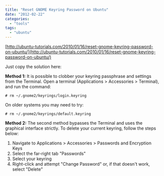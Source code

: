 ```yaml
---
title: "Reset GNOME Keyring Password on Ubuntu"
date: "2012-02-22"
categories: 
  - "tools"
tags: 
  - "ubuntu"
---
```


[http://ubuntu-tutorials.com/2010/01/16/reset-gnome-keyring-password-on-ubuntu/](http://ubuntu-tutorials.com/2010/01/16/reset-gnome-keyring-password-on-ubuntu/)

Just copy the solution here:

**Method 1:** It is possible to clobber your keyring passphrase and settings from the Terminal. Open a terminal (Applications > Accessories > Terminal), and run the command:

```
# rm ~/.gnome2/keyrings/login.keyring
```

On older systems you may need to try:

```
# rm ~/.gnome2/keyrings/default.keyring
```

**Method 2:** The second method bypasses the Terminal and uses the graphical interface strictly. To delete your current keyring, follow the steps below:

1. Navigate to Applications > Accessories > Passwords and Encryption Keys
2. Select the far-right tab "Passwords"
3. Select your keyring
4. Right-click and attempt "Change Password" or, if that doesn't work, select "Delete"
